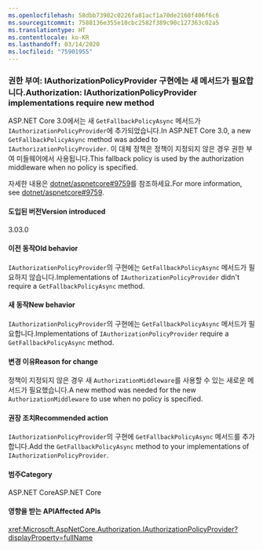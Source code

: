 ```yaml
---
ms.openlocfilehash: 58dbb73902c0226fa81acf1a70de2160f406f6c6
ms.sourcegitcommit: 7588136e355e10cbc2582f389c90c127363c02a5
ms.translationtype: HT
ms.contentlocale: ko-KR
ms.lasthandoff: 03/14/2020
ms.locfileid: "75901955"
---
```

### <a name="authorization-iauthorizationpolicyprovider-implementations-require-new-method"></a><span data-ttu-id="affb6-101">권한 부여: IAuthorizationPolicyProvider 구현에는 새 메서드가 필요합니다.</span><span class="sxs-lookup"><span data-stu-id="affb6-101">Authorization: IAuthorizationPolicyProvider implementations require new method</span></span>

<span data-ttu-id="affb6-102">ASP.NET Core 3.0에서는 새 `GetFallbackPolicyAsync` 메서드가 `IAuthorizationPolicyProvider`에 추가되었습니다.</span><span class="sxs-lookup"><span data-stu-id="affb6-102">In ASP.NET Core 3.0, a new `GetFallbackPolicyAsync` method was added to `IAuthorizationPolicyProvider`.</span></span> <span data-ttu-id="affb6-103">이 대체 정책은 정책이 지정되지 않은 경우 권한 부여 미들웨어에서 사용됩니다.</span><span class="sxs-lookup"><span data-stu-id="affb6-103">This fallback policy is used by the authorization middleware when no policy is specified.</span></span>

<span data-ttu-id="affb6-104">자세한 내용은 [dotnet/aspnetcore#9759](https://github.com/dotnet/aspnetcore/pull/9759)를 참조하세요.</span><span class="sxs-lookup"><span data-stu-id="affb6-104">For more information, see [dotnet/aspnetcore#9759](https://github.com/dotnet/aspnetcore/pull/9759).</span></span>

#### <a name="version-introduced"></a><span data-ttu-id="affb6-105">도입된 버전</span><span class="sxs-lookup"><span data-stu-id="affb6-105">Version introduced</span></span>

<span data-ttu-id="affb6-106">3.0</span><span class="sxs-lookup"><span data-stu-id="affb6-106">3.0</span></span>

#### <a name="old-behavior"></a><span data-ttu-id="affb6-107">이전 동작</span><span class="sxs-lookup"><span data-stu-id="affb6-107">Old behavior</span></span>

<span data-ttu-id="affb6-108">`IAuthorizationPolicyProvider`의 구현에는 `GetFallbackPolicyAsync` 메서드가 필요하지 않습니다.</span><span class="sxs-lookup"><span data-stu-id="affb6-108">Implementations of `IAuthorizationPolicyProvider` didn't require a `GetFallbackPolicyAsync` method.</span></span>

#### <a name="new-behavior"></a><span data-ttu-id="affb6-109">새 동작</span><span class="sxs-lookup"><span data-stu-id="affb6-109">New behavior</span></span>

<span data-ttu-id="affb6-110">`IAuthorizationPolicyProvider`의 구현에는 `GetFallbackPolicyAsync` 메서드가 필요합니다.</span><span class="sxs-lookup"><span data-stu-id="affb6-110">Implementations of `IAuthorizationPolicyProvider` require a `GetFallbackPolicyAsync` method.</span></span>

#### <a name="reason-for-change"></a><span data-ttu-id="affb6-111">변경 이유</span><span class="sxs-lookup"><span data-stu-id="affb6-111">Reason for change</span></span>

<span data-ttu-id="affb6-112">정책이 지정되지 않은 경우 새 `AuthorizationMiddleware`를 사용할 수 있는 새로운 메서드가 필요했습니다.</span><span class="sxs-lookup"><span data-stu-id="affb6-112">A new method was needed for the new `AuthorizationMiddleware` to use when no policy is specified.</span></span>

#### <a name="recommended-action"></a><span data-ttu-id="affb6-113">권장 조치</span><span class="sxs-lookup"><span data-stu-id="affb6-113">Recommended action</span></span>

<span data-ttu-id="affb6-114">`IAuthorizationPolicyProvider`의 구현에 `GetFallbackPolicyAsync` 메서드를 추가합니다.</span><span class="sxs-lookup"><span data-stu-id="affb6-114">Add the `GetFallbackPolicyAsync` method to your implementations of `IAuthorizationPolicyProvider`.</span></span>

#### <a name="category"></a><span data-ttu-id="affb6-115">범주</span><span class="sxs-lookup"><span data-stu-id="affb6-115">Category</span></span>

<span data-ttu-id="affb6-116">ASP.NET Core</span><span class="sxs-lookup"><span data-stu-id="affb6-116">ASP.NET Core</span></span>

#### <a name="affected-apis"></a><span data-ttu-id="affb6-117">영향을 받는 API</span><span class="sxs-lookup"><span data-stu-id="affb6-117">Affected APIs</span></span>

<xref:Microsoft.AspNetCore.Authorization.IAuthorizationPolicyProvider?displayProperty=fullName>

<!-- 

#### Affected APIs

`T:Microsoft.AspNetCore.Authorization.IAuthorizationPolicyProvider`

-->
